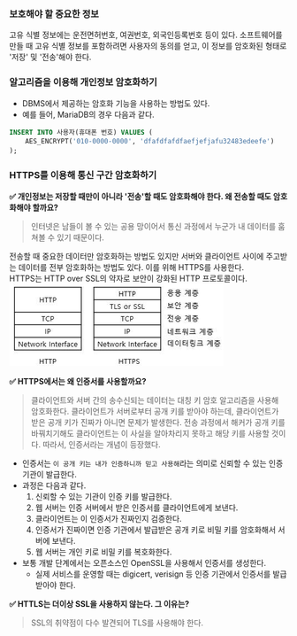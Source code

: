 ### 보호해야 할 중요한 정보
고유 식별 정보에는 운전면허번호, 여권번호, 외국인등록번호 등이 있다. 소프트웨어를 만들 때 고유 식별 정보를 포함하려면 사용자의 동의를 얻고, 이 정보를 암호화된 형태로 '저장' 및 '전송'해야 한다.

### 알고리즘을 이용해 개인정보 암호화하기
- DBMS에서 제공하는 암호화 기능을 사용하는 방법도 있다.
- 예를 들어, MariaDB의 경우 다음과 같다.
```sql
INSERT INTO 사용자(휴대폰 번호) VALUES (
    AES_ENCRYPT('010-0000-0000', 'dfafdfafdfaefjefjafu32483edeefe')
);
```

### HTTPS를 이용해 통신 구간 암호화하기
**✅ 개인정보는 저장할 때만이 아니라 '전송'할 때도 암호화해야 한다. 왜 전송할 때도 암호화해야 할까요?**
> 인터넷은 남들이 볼 수 있는 공용 망이어서 통신 과정에서 누군가 내 데이터를 훔쳐볼 수 있기 때문이다.

전송할 때 중요한 데이터만 암호화하는 방법도 있지만 서버와 클라이언트 사이에 주고받는 데이터를 전부 암호화하는 방법도 있다. 이를 위해 HTTPS를 사용한다.  
HTTPS는 HTTP over SSL의 약자로 보안이 강화된 HTTP 프로토콜이다.  
![img_1.png](img_1.png)

**✅ HTTPS에서는 왜 인증서를 사용할까요?**
> 클라이언트와 서버 간의 송수신되는 데이터는 대칭 키 암호 알고리즘을 사용해 암호화한다. 클라이언트가 서버로부터 공개 키를 받아야 하는데, 클라이언트가 받은 공개 키가 진짜가 아니면 문제가 발생한다. 전송 과정에서 해커가 공개 키를 바꿔치기해도 클라이언트는 이 사실을 알아차리지 못하고 해당 키를 사용할 것이다. 따라서, 인증서라는 개념이 등장했다.
- 인증서는 `이 공개 키는 내가 인증하니까 믿고 사용해`라는 의미로 신뢰할 수 있는 인증 기관이 발급한다.
- 과정은 다음과 같다.
  1. 신뢰할 수 있는 기관이 인증 키를 발급한다.
  2. 웹 서버는 인증 서버에서 받은 인증서를 클라이언트에게 보낸다.
  3. 클라이언트는 이 인증서가 진짜인지 검증한다.
  4. 인증서가 진짜이면 인증 기관에서 발급받은 공개 키로 비밀 키를 암호화해서 서버에 보낸다. 
  5. 웹 서버는 개인 키로 비밀 키를 복호화한다.
- 보통 개발 단계에서는 오픈소스인 OpenSSL을 사용해서 인증서를 생성한다.
  - 실제 서비스를 운영할 때는 digicert, verisign 등 인증 기관에서 인증서를 발급받아야 한다.

**✅ HTTLS는 더이상 SSL을 사용하지 않는다. 그 이유는?**
> SSL의 취약점이 다수 발견되어 TLS를 사용해야 한다.